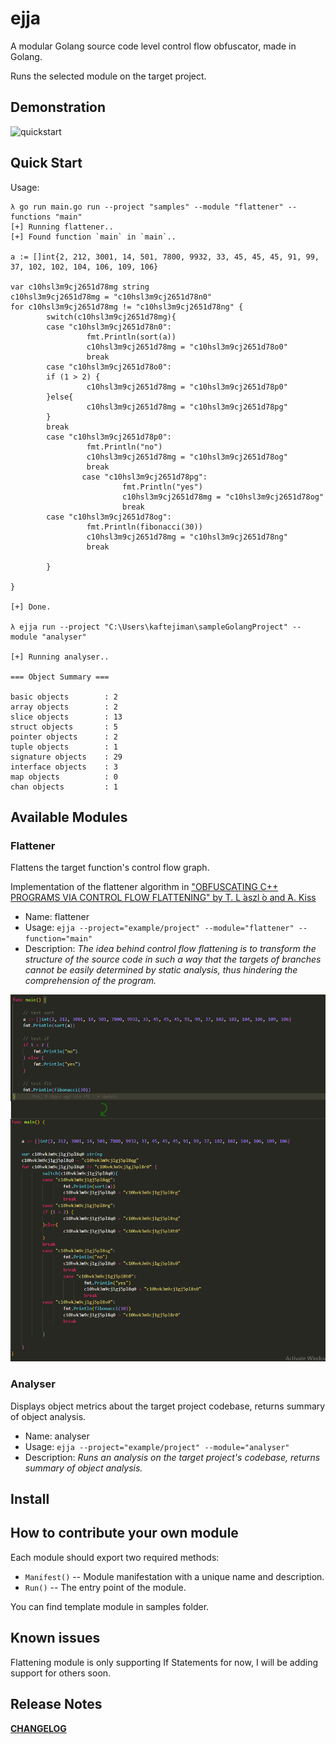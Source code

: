 # ejja

A modular Golang source code level control flow obfuscator, made in Golang.

Runs the selected module on the target project.


## Demonstration

![quickstart](https://raw.githubusercontent.com/kaftejiman/ejja/main/assets/quickstart.gif)

## Quick Start

Usage:

```golang
λ go run main.go run --project "samples" --module "flattener" --functions "main"
[+] Running flattener..
[+] Found function `main` in `main`..

a := []int{2, 212, 3001, 14, 501, 7800, 9932, 33, 45, 45, 45, 91, 99, 37, 102, 102, 104, 106, 109, 106}

var c10hsl3m9cj2651d78mg string
c10hsl3m9cj2651d78mg = "c10hsl3m9cj2651d78n0"
for c10hsl3m9cj2651d78mg != "c10hsl3m9cj2651d78ng" {
        switch(c10hsl3m9cj2651d78mg){
        case "c10hsl3m9cj2651d78n0":
                 fmt.Println(sort(a))
                 c10hsl3m9cj2651d78mg = "c10hsl3m9cj2651d78o0"
                 break
        case "c10hsl3m9cj2651d78o0":
        if (1 > 2) {
                 c10hsl3m9cj2651d78mg = "c10hsl3m9cj2651d78p0"
        }else{
                 c10hsl3m9cj2651d78mg = "c10hsl3m9cj2651d78pg"
        }
        break
        case "c10hsl3m9cj2651d78p0":
                 fmt.Println("no")
                 c10hsl3m9cj2651d78mg = "c10hsl3m9cj2651d78og"
                 break
                case "c10hsl3m9cj2651d78pg":
                         fmt.Println("yes")
                         c10hsl3m9cj2651d78mg = "c10hsl3m9cj2651d78og"
                         break
        case "c10hsl3m9cj2651d78og":
                 fmt.Println(fibonacci(30))
                 c10hsl3m9cj2651d78mg = "c10hsl3m9cj2651d78ng"
                 break

        }

}

[+] Done.

λ ejja run --project "C:\Users\kaftejiman\sampleGolangProject" --module "analyser"

[+] Running analyser..

=== Object Summary ===

basic objects        : 2
array objects        : 2
slice objects        : 13
struct objects       : 5
pointer objects      : 2
tuple objects        : 1
signature objects    : 29
interface objects    : 3
map objects          : 0
chan objects         : 1

```

## Available Modules

### Flattener

Flattens the target function's control flow graph.

Implementation of the flattener algorithm in ["OBFUSCATING C++ PROGRAMS VIA CONTROL FLOW FLATTENING" by T. L ́aszl ́o and ́A. Kiss](http://ac.inf.elte.hu/Vol_030_2009/003.pdf)

* Name: flattener
* Usage: `ejja --project="example/project" --module="flattener" --function="main"`
* Description: *The idea behind control flow flattening is to transform the structure of the source code in such a way that the targets of branches cannot be easily determined by static analysis, thus hindering the comprehension of the program.*  

![before to after](assets/before_after.png)

### Analyser

Displays object metrics about the target project codebase, returns summary of object analysis.

* Name: analyser
* Usage: `ejja --project="example/project" --module="analyser"`
* Description: *Runs an analysis on the target project's codebase, returns summary of object analysis.*

## Install


## How to contribute your own module

Each module should export two required methods:
 * `Manifest()` -- Module manifestation with a unique name and description.
 * `Run()` -- The entry point of the module.

You can find template module in samples folder.

## Known issues
Flattening module is only supporting If Statements for now, I will be adding support for others soon.
## Release Notes

**[CHANGELOG](https://github.com/kaftejiman/ejja/blob/main/CHANGELOG.md)**


